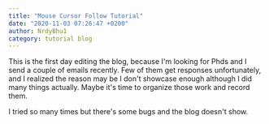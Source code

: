 ```yaml
---
title: "Mouse Cursor Follow Tutorial"
date: "2020-11-03 07:26:47 +0200"
author: NrdyBhu1
category: tutorial blog 
---
```


This is the first day editing the blog, because I'm looking for Phds and I send a couple of emails recently. Few of them get responses unfortunately, and I realized the reason may be I don't showcase enough although I did many things actually. Maybe it's time to organize those work and record them.

I tried so many times but there's some bugs and the blog doesn't show.
